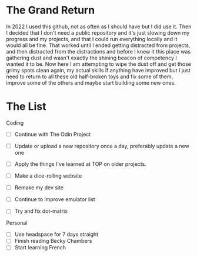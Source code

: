# The Grand Return
In 2022 I used this github, not as often as I should have but I did use it. Then I decided that I don't need a public repository and it's just slowing down my progress and my projects, and that I could run everything locally and it would all be fine. That worked until I ended getting distracted from projects, and then distracted from the distractions and before I knew it this place was gathering dust and wasn't exactly the shining beacon of competency I wanted it to be. Now here I am attempting to wipe the dust off and get those grimy spots clean again, my actual skills if anything have improved but I just need to return to all these old half-broken toys and fix some of them, improve some of the others and maybe start building some new ones.

# The List
Coding
- [ ] Continue with The Odin Project
- [ ] Update or upload a new repository once a day, preferably update a new one
- [ ] Apply the things I've learned at TOP on older projects.
- [ ] Make a dice-rolling website
- [ ] Remake my dev site
- [ ] Continue to improve emulator list
- [ ] Try and fix dot-matrix


Personal
- [ ] Use headspace for 7 days straight
- [ ] Finish reading Becky Chambers
- [ ] Start learning French
